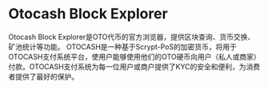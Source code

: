 # Otocash Block Explorer


Otocash Block Explorer是OTO代币的官方浏览器，提供区块查询、货币交换、矿池统计等功能。
OTOCASH是一种基于Scrypt-PoS的加密货币，将用于OTOCASH支付系统平台，使用户能够使用他们的OTO硬币向用户（私人或商家）付款。OTOCASH支付系统为每一位用户或商户提供了KYC的安全和便利，为消费者提供了最好的保护。

